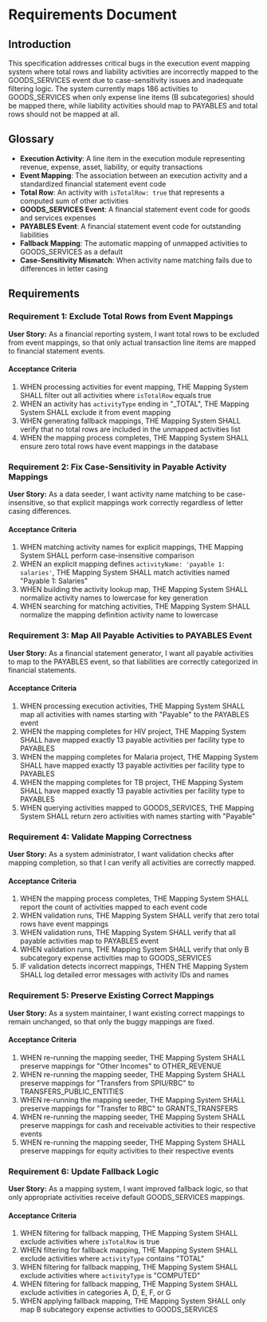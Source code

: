 # Requirements Document

## Introduction

This specification addresses critical bugs in the execution event mapping system where total rows and liability activities are incorrectly mapped to the GOODS_SERVICES event due to case-sensitivity issues and inadequate filtering logic. The system currently maps 186 activities to GOODS_SERVICES when only expense line items (B subcategories) should be mapped there, while liability activities should map to PAYABLES and total rows should not be mapped at all.

## Glossary

- **Execution Activity**: A line item in the execution module representing revenue, expense, asset, liability, or equity transactions
- **Event Mapping**: The association between an execution activity and a standardized financial statement event code
- **Total Row**: An activity with `isTotalRow: true` that represents a computed sum of other activities
- **GOODS_SERVICES Event**: A financial statement event code for goods and services expenses
- **PAYABLES Event**: A financial statement event code for outstanding liabilities
- **Fallback Mapping**: The automatic mapping of unmapped activities to GOODS_SERVICES as a default
- **Case-Sensitivity Mismatch**: When activity name matching fails due to differences in letter casing

## Requirements

### Requirement 1: Exclude Total Rows from Event Mappings

**User Story:** As a financial reporting system, I want total rows to be excluded from event mappings, so that only actual transaction line items are mapped to financial statement events.

#### Acceptance Criteria

1. WHEN processing activities for event mapping, THE Mapping System SHALL filter out all activities where `isTotalRow` equals true
2. WHEN an activity has `activityType` ending in "_TOTAL", THE Mapping System SHALL exclude it from event mapping
3. WHEN generating fallback mappings, THE Mapping System SHALL verify that no total rows are included in the unmapped activities list
4. WHEN the mapping process completes, THE Mapping System SHALL ensure zero total rows have event mappings in the database

### Requirement 2: Fix Case-Sensitivity in Payable Activity Mappings

**User Story:** As a data seeder, I want activity name matching to be case-insensitive, so that explicit mappings work correctly regardless of letter casing differences.

#### Acceptance Criteria

1. WHEN matching activity names for explicit mappings, THE Mapping System SHALL perform case-insensitive comparison
2. WHEN an explicit mapping defines `activityName: 'payable 1: salaries'`, THE Mapping System SHALL match activities named "Payable 1: Salaries"
3. WHEN building the activity lookup map, THE Mapping System SHALL normalize activity names to lowercase for key generation
4. WHEN searching for matching activities, THE Mapping System SHALL normalize the mapping definition activity name to lowercase

### Requirement 3: Map All Payable Activities to PAYABLES Event

**User Story:** As a financial statement generator, I want all payable activities to map to the PAYABLES event, so that liabilities are correctly categorized in financial statements.

#### Acceptance Criteria

1. WHEN processing execution activities, THE Mapping System SHALL map all activities with names starting with "Payable" to the PAYABLES event
2. WHEN the mapping completes for HIV project, THE Mapping System SHALL have mapped exactly 13 payable activities per facility type to PAYABLES
3. WHEN the mapping completes for Malaria project, THE Mapping System SHALL have mapped exactly 13 payable activities per facility type to PAYABLES
4. WHEN the mapping completes for TB project, THE Mapping System SHALL have mapped exactly 13 payable activities per facility type to PAYABLES
5. WHEN querying activities mapped to GOODS_SERVICES, THE Mapping System SHALL return zero activities with names starting with "Payable"

### Requirement 4: Validate Mapping Correctness

**User Story:** As a system administrator, I want validation checks after mapping completion, so that I can verify all activities are correctly mapped.

#### Acceptance Criteria

1. WHEN the mapping process completes, THE Mapping System SHALL report the count of activities mapped to each event code
2. WHEN validation runs, THE Mapping System SHALL verify that zero total rows have event mappings
3. WHEN validation runs, THE Mapping System SHALL verify that all payable activities map to PAYABLES event
4. WHEN validation runs, THE Mapping System SHALL verify that only B subcategory expense activities map to GOODS_SERVICES
5. IF validation detects incorrect mappings, THEN THE Mapping System SHALL log detailed error messages with activity IDs and names

### Requirement 5: Preserve Existing Correct Mappings

**User Story:** As a system maintainer, I want existing correct mappings to remain unchanged, so that only the buggy mappings are fixed.

#### Acceptance Criteria

1. WHEN re-running the mapping seeder, THE Mapping System SHALL preserve mappings for "Other Incomes" to OTHER_REVENUE
2. WHEN re-running the mapping seeder, THE Mapping System SHALL preserve mappings for "Transfers from SPIU/RBC" to TRANSFERS_PUBLIC_ENTITIES
3. WHEN re-running the mapping seeder, THE Mapping System SHALL preserve mappings for "Transfer to RBC" to GRANTS_TRANSFERS
4. WHEN re-running the mapping seeder, THE Mapping System SHALL preserve mappings for cash and receivable activities to their respective events
5. WHEN re-running the mapping seeder, THE Mapping System SHALL preserve mappings for equity activities to their respective events

### Requirement 6: Update Fallback Logic

**User Story:** As a mapping system, I want improved fallback logic, so that only appropriate activities receive default GOODS_SERVICES mappings.

#### Acceptance Criteria

1. WHEN filtering for fallback mapping, THE Mapping System SHALL exclude activities where `isTotalRow` is true
2. WHEN filtering for fallback mapping, THE Mapping System SHALL exclude activities where `activityType` contains "TOTAL"
3. WHEN filtering for fallback mapping, THE Mapping System SHALL exclude activities where `activityType` is "COMPUTED"
4. WHEN filtering for fallback mapping, THE Mapping System SHALL exclude activities in categories A, D, E, F, or G
5. WHEN applying fallback mapping, THE Mapping System SHALL only map B subcategory expense activities to GOODS_SERVICES
